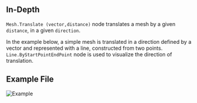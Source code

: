 ## In-Depth
`Mesh.Translate (vector,distance)` node translates a mesh by a given `distance`, in a given `direction`.

In the example below, a simple mesh is translated in a direction defined by a vector and represented with a line, constructed from two points. `Line.ByStartPointEndPoint` node is used to visualize the direction of translation.

## Example File

![Example](./Autodesk.DesignScript.Geometry.Mesh.Translate(mesh,%20vector,%20distance)_img.jpg)
